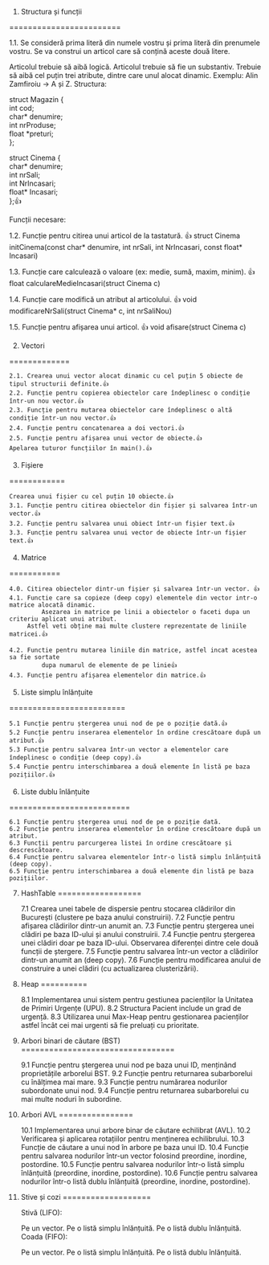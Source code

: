 1. Structura și funcții
   
========================

1.1. Se consideră prima literă din numele vostru și prima literă din prenumele vostru. Se va construi un articol care să conțină aceste două litere.

Articolul trebuie să aibă logică.
Articolul trebuie să fie un substantiv.
Trebuie să aibă cel puțin trei atribute, dintre care unul alocat dinamic.
Exemplu:
Alin Zamfiroiu → A și Z.
Structura:

struct Magazin {    
    int cod;    
    char* denumire;    
    int nrProduse;    
    float *preturi;    
};    



struct Cinema {    
	char* denumire;    
	int nrSali;    
	int NrIncasari;    
	float* Incasari;    
};👍    


Funcții necesare:

1.2. Funcție pentru citirea unui articol de la tastatură.  👍
        struct Cinema initCinema(const char* denumire, int nrSali, int NrIncasari, const float* Incasari) 
	
1.3. Funcție care calculează o valoare (ex: medie, sumă, maxim, minim).  👍
        float calculareMedieIncasari(struct Cinema c) 

1.4. Funcție care modifică un atribut al articolului.  👍
         void modificareNrSali(struct Cinema* c, int nrSaliNou)
	 
1.5. Funcție pentru afișarea unui articol.  👍
         void afisare(struct Cinema c)
	 
2. Vectori
   
=============

	2.1. Crearea unui vector alocat dinamic cu cel puțin 5 obiecte de tipul structurii definite.👍
	2.2. Funcție pentru copierea obiectelor care îndeplinesc o condiție într-un nou vector.👍
	2.3. Funcție pentru mutarea obiectelor care îndeplinesc o altă condiție într-un nou vector.👍
	2.4. Funcție pentru concatenarea a doi vectori.👍
	2.5. Funcție pentru afișarea unui vector de obiecte.👍
	Apelarea tuturor funcțiilor în main().👍

3. Fișiere
   
============

	Crearea unui fișier cu cel puțin 10 obiecte.👍
	3.1. Funcție pentru citirea obiectelor din fișier și salvarea într-un vector.👍
	3.2. Funcție pentru salvarea unui obiect într-un fișier text.👍
	3.3. Funcție pentru salvarea unui vector de obiecte într-un fișier text.👍

 4. Matrice
    
 ===========

	4.0. Citirea obiectelor dintr-un fișier și salvarea într-un vector. 👍
	4.1. Functie care sa copieze (deep copy) elementele din vector intr-o matrice alocată dinamic. 
             Asezarea in matrice pe linii a obiectelor o faceti dupa un criteriu aplicat unui atribut. 
	     Astfel veti obține mai multe clustere reprezentate de liniile matricei.👍
 
	4.2. Functie pentru mutarea liniile din matrice, astfel incat acestea sa fie sortate 
             dupa numarul de elemente de pe linie👍
	4.3. Funcție pentru afișarea elementelor din matrice.👍


 5. Liste simplu înlănțuite
    
 =========================
    
	5.1 Funcție pentru ștergerea unui nod de pe o poziție dată.👍
	5.2 Funcție pentru inserarea elementelor în ordine crescătoare după un atribut.👍
	5.3 Funcție pentru salvarea într-un vector a elementelor care îndeplinesc o condiție (deep copy).👍
	5.4 Funcție pentru interschimbarea a două elemente în listă pe baza pozițiilor.👍
    
6. Liste dublu înlănțuite
   
==========================

	6.1 Funcție pentru ștergerea unui nod de pe o poziție dată.
	6.2 Funcție pentru inserarea elementelor în ordine crescătoare după un atribut.
	6.3 Funcții pentru parcurgerea listei în ordine crescătoare și descrescătoare.
	6.4 Funcție pentru salvarea elementelor într-o listă simplu înlănțuită (deep copy).
	6.5 Funcție pentru interschimbarea a două elemente din listă pe baza pozițiilor.

 7. HashTable
 ==================
	
	7.1 Crearea unei tabele de dispersie pentru stocarea clădirilor din București (clustere pe baza anului construirii).
	7.2 Funcție pentru afișarea clădirilor dintr-un anumit an.
	7.3 Funcție pentru ștergerea unei clădiri pe baza ID-ului și anului construirii.
	7.4 Funcție pentru ștergerea unei clădiri doar pe baza ID-ului.
	Observarea diferenței dintre cele două funcții de ștergere.
	7.5 Funcție pentru salvarea într-un vector a clădirilor dintr-un anumit an (deep copy).
	7.6 Funcție pentru modificarea anului de construire a unei clădiri (cu actualizarea clusterizării).

8. Heap
==========

	8.1 Implementarea unui sistem pentru gestiunea pacienților la Unitatea de Primiri Urgențe (UPU).
	8.2 Structura Pacient include un grad de urgență.
	8.3 Utilizarea unui Max-Heap pentru gestionarea pacienților astfel încât cei mai urgenti să fie preluați cu prioritate.
   
9. Arbori binari de căutare (BST)
=================================
	
	9.1 Funcție pentru ștergerea unui nod pe baza unui ID, menținând proprietățile arborelui BST.
	9.2 Funcție pentru returnarea subarborelui cu înălțimea mai mare.
	9.3 Funcție pentru numărarea nodurilor subordonate unui nod.
	9.4 Funcție pentru returnarea subarborelui cu mai multe noduri în subordine.

10. Arbori AVL
================

	10.1 Implementarea unui arbore binar de căutare echilibrat (AVL).
	10.2 Verificarea și aplicarea rotațiilor pentru menținerea echilibrului.
	10.3 Funcție de căutare a unui nod în arbore pe baza unui ID.
	10.4 Funcție pentru salvarea nodurilor într-un vector folosind preordine, inordine, postordine.
	10.5 Funcție pentru salvarea nodurilor într-o listă simplu înlănțuită (preordine, inordine, postordine).
	10.6 Funcție pentru salvarea nodurilor într-o listă dublu înlănțuită (preordine, inordine, postordine).

14. Stive și cozi
===================

	Stivă (LIFO):

	Pe un vector.
	Pe o listă simplu înlănțuită.
	Pe o listă dublu înlănțuită.
	Coada (FIFO):

	Pe un vector.
	Pe o listă simplu înlănțuită.
	Pe o listă dublu înlănțuită.


	 
	 
